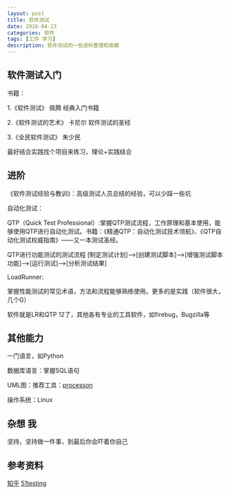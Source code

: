 ```yaml
---
layout: post
title: 软件测试
date: 2016-04-23
categories: 软件
tags: [工作 学习]
description: 软件测试的一些资料整理和收藏
---
```

## 软件测试入门
书籍：

1.《软件测试》 佩腾 经典入门书籍

2.《软件测试的艺术》 卡尼尔 软件测试的圣经

3.《全民软件测试》 朱少民

最好结合实践找个项目来练习，理论+实践结合

## 进阶

《软件测试经验与教训》：高级测试人员总结的经验，可以少踩一些坑

 自动化测试：

 QTP（Quick Test Professional）:掌握QTP测试流程，工作原理和基本使用，能够使用QTP进行自动化测试。书籍：《精通QTP：自动化测试技术领航》、《QTP自动化测试权威指南》——又一本测试圣经。

QTP进行功能测试的测试流程 [制定测试计划]——>[创建测试脚本]——>[增强测试脚本功能]——>[运行测试]——>[分析测试结果]

 LoadRunner:

掌握性能测试的常见术语，方法和流程能够熟练使用。更多的是实践（软件很大，几个G）

软件就是LR和QTP 12了，其他各有专业的工具软件，如firebug，Bugzilla等

## 其他能力
一门语言，如Python

数据库语言：掌握SQL语句

UML图：推荐工具：[processon](https://www.processon.com)

操作系统：Linux

## 杂想 我

坚持，坚持做一件事，到最后你会吓着你自己

## 参考资料

[知乎](https://www.zhihu.com/question/20352581)
[51testing](http://www.51testing.com)
